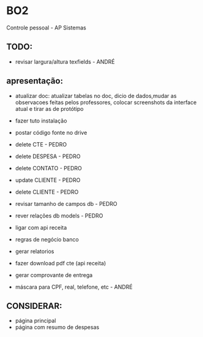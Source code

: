 # BO2
Controle pessoal - AP Sistemas

## TODO:
- revisar largura/altura texfields - ANDRÉ

## apresentação:
- atualizar doc: atualizar tabelas no doc, dicio de dados,mudar as observacoes feitas pelos professores, colocar screenshots da interface atual e tirar as de   protótipo
- fazer tuto instalação
- postar código fonte no drive

- delete CTE - PEDRO
- delete DESPESA - PEDRO
- delete CONTATO - PEDRO
- update CLIENTE - PEDRO
- delete CLIENTE - PEDRO
- revisar tamanho de campos db - PEDRO
- rever relações db models - PEDRO

- ligar com api receita
- regras de negócio banco
- gerar relatorios
- fazer download pdf cte (api receita)
- gerar comprovante de entrega
- máscara para CPF, real, telefone, etc - ANDRÉ


## CONSIDERAR:
- página principal
- página com resumo de despesas